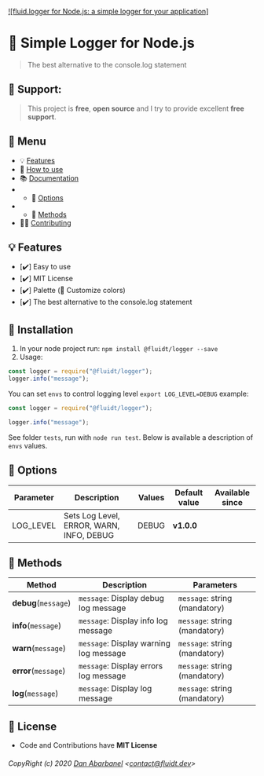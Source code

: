 [![fluid.logger for Node.js: a simple logger for your application]](https://www.npmjs.com/package/@fluidt/logger)

# 🦒 Simple Logger for Node.js

> The best alternative to the console.log statement

## 🎁 Support:
> This project is **free**, **open source** and I try to provide excellent **free support**. 

## 📎 Menu
- 💡 [Features](#-features)
- 🚀 [How to use](#-installation)
- 📚 [Documentation](#-documentation)
- - 🧰 [Options](#-options)
- - 🔌 [Methods](#-methods)
- 👨‍💻 [Contributing](#-contributing)

## 💡 Features
* [✔️] Easy to use
* [✔️] MIT License
* [✔️] Palette (🎨 Customize colors)
* [✔️] The best alternative to the console.log statement

## 🚀 Installation
1. In your node project run: `npm install @fluidt/logger --save`
2. Usage:
```javascript
const logger = require("@fluidt/logger");
logger.info("message");
```

You can set `envs` to control logging level `export LOG_LEVEL=DEBUG` example:
```javascript
const logger = require("@fluidt/logger");

logger.info("message");
```

See folder `tests`, run with `node run test`. Below is available a description of `envs` values.

## 🧰 Options

| Parameter | Description | Values | Default value | Available since |
| --- | --- | --- | --- | --- |
| LOG_LEVEL | Sets Log Level, ERROR, WARN, INFO, DEBUG | DEBUG | **v1.0.0** |

## 🔌 Methods

| Method | Description | Parameters |
| --- | --- | --- |
| **debug**(`message`) | `message`: Display debug log message | `message`: string (mandatory) |
| **info**(`message`) | `message`: Display info log message | `message`: string (mandatory) |
| **warn**(`message`) | `message`: Display warning log message | `message`: string (mandatory) |
| **error**(`message`) | `message`: Display errors log message | `message`: string (mandatory) |
| **log**(`message`) | `message`: Display log message | `message`: string (mandatory) |


## 💫 License
* Code and Contributions have **MIT License**

###### CopyRight (c) 2020 [Dan Abarbanel](https://fluidt.dev) <[contact@fluidt.dev](mailto:contact@fluidt.dev)>
